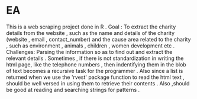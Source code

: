 # EA
This is a web scraping project done in  R .
Goal : To extract the charity details from the website , such as the name and details of the charity (website , email , contact_number) 
and the cause area related to the charity , such as environment , animals , children , women development etc .
Challenges: Parsing the information so as to find out and extract the relevant details . Sometimes , if there is not standardization
in writing the html page, like the telephone numbers , then indentifying them in the blob of text becomes a recursive task for the 
programmer . Also since a list is returned when we use the 'rvest' package function to read the html text , should be well versed in using them to retrieve their contents . Also ,should be good at reading and searching strings for patterns .
